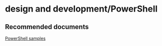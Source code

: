 <properties
	pageTitle="design and development/PowerShell"
	description="design and development/PowerShell"
	service="microsoft.sql"
	resource="servers"
	authors="emlisa"
	displayOrder=""
	selfHelpType="generic"
	supportTopicIds="32574332"
	productPesIds="13491"
	cloudEnvironments="public"
/>

# design and development/PowerShell

## **Recommended documents**

[PowerShell samples](https://docs.microsoft.com/azure/sql-database/sql-database-powershell-samples/)
